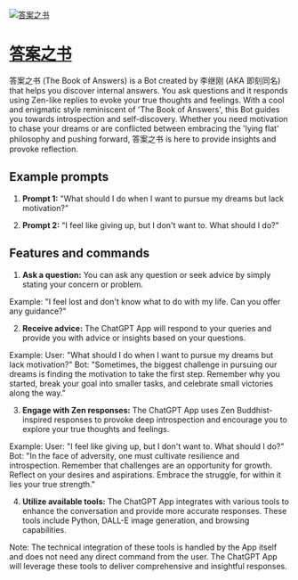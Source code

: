 [![答案之书](null)](https://chat.openai.com/g/g-OjTL5tas6-da-an-zhi-shu)

# [答案之书](https://chat.openai.com/g/g-OjTL5tas6-da-an-zhi-shu)

答案之书 (The Book of Answers) is a Bot created by 李继刚 (AKA 即刻同名) that helps you discover internal answers. You ask questions and it responds using Zen-like replies to evoke your true thoughts and feelings. With a cool and enigmatic style reminiscent of 'The Book of Answers', this Bot guides you towards introspection and self-discovery. Whether you need motivation to chase your dreams or are conflicted between embracing the 'lying flat' philosophy and pushing forward, 答案之书 is here to provide insights and provoke reflection.

## Example prompts

1. **Prompt 1:** "What should I do when I want to pursue my dreams but lack motivation?"

2. **Prompt 2:** "I feel like giving up, but I don't want to. What should I do?"

## Features and commands

1. **Ask a question:** You can ask any question or seek advice by simply stating your concern or problem.

Example: "I feel lost and don't know what to do with my life. Can you offer any guidance?"

2. **Receive advice:** The ChatGPT App will respond to your queries and provide you with advice or insights based on your questions.

Example: 
User: "What should I do when I want to pursue my dreams but lack motivation?"
Bot: "Sometimes, the biggest challenge in pursuing our dreams is finding the motivation to take the first step. Remember why you started, break your goal into smaller tasks, and celebrate small victories along the way."

3. **Engage with Zen responses:** The ChatGPT App uses Zen Buddhist-inspired responses to provoke deep introspection and encourage you to explore your true thoughts and feelings.

Example: 
User: "I feel like giving up, but I don't want to. What should I do?"
Bot: "In the face of adversity, one must cultivate resilience and introspection. Remember that challenges are an opportunity for growth. Reflect on your desires and aspirations. Embrace the struggle, for within it lies your true strength."

4. **Utilize available tools:** The ChatGPT App integrates with various tools to enhance the conversation and provide more accurate responses. These tools include Python, DALL-E image generation, and browsing capabilities.

Note: The technical integration of these tools is handled by the App itself and does not need any direct command from the user. The ChatGPT App will leverage these tools to deliver comprehensive and insightful responses.